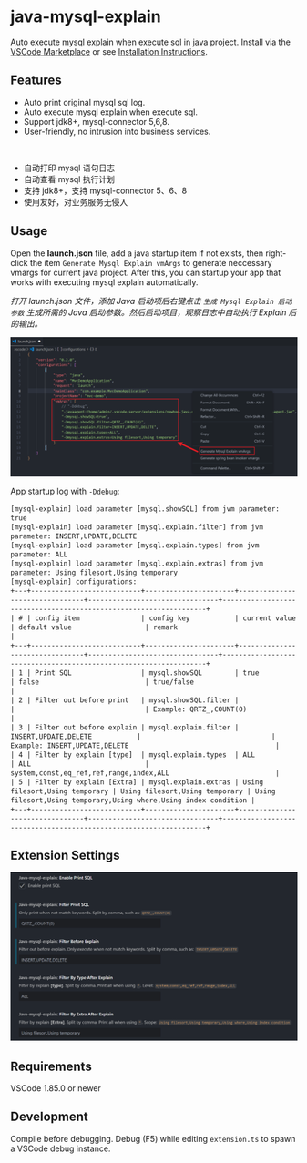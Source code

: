 # java-mysql-explain

Auto execute mysql explain when execute sql in java project. Install via the [VSCode Marketplace](https://marketplace.visualstudio.com/items?itemName=newhoo.java-mysql-explain) or see [Installation Instructions](https://code.visualstudio.com/api/working-with-extensions/publishing-extension#packaging-extensions).

## Features

- Auto print original mysql sql log.
- Auto execute mysql explain when execute sql.
- Support jdk8+, mysql-connector 5,6,8.
- User-friendly, no intrusion into business services.

<br/>

- 自动打印 mysql 语句日志
- 自动查看 mysql 执行计划
- 支持 jdk8+，支持 mysql-connector 5、6、8
- 使用友好，对业务服务无侵入

## Usage

Open the **launch.json** file, add a java startup item if not exists, then right-click the item `Generate Mysql Explain vmArgs` to generate neccessary vmargs for current java project. After this, you can startup your app that works with executing mysql explain automatically.

_打开 launch.json 文件，添加 Java 启动项后右键点击 `生成 Mysql Explain 启动参数` 生成所需的 Java 启动参数。然后启动项目，观察日志中自动执行 Explain 后的输出。_

![](docs/launch.png)

App startup log with `-Ddebug`:

```
[mysql-explain] load parameter [mysql.showSQL] from jvm parameter: true
[mysql-explain] load parameter [mysql.explain.filter] from jvm parameter: INSERT,UPDATE,DELETE
[mysql-explain] load parameter [mysql.explain.types] from jvm parameter: ALL
[mysql-explain] load parameter [mysql.explain.extras] from jvm parameter: Using filesort,Using temporary
[mysql-explain] configurations:
+---+---------------------------+----------------------+--------------------------------+--------------------------------+------------------------------------------------------------------+
| # | config item               | config key           | current value                  | default value                  | remark                                                           |
+---+---------------------------+----------------------+--------------------------------+--------------------------------+------------------------------------------------------------------+
| 1 | Print SQL                 | mysql.showSQL        | true                           | false                          | true/false                                                       |
| 2 | Filter out before print   | mysql.showSQL.filter |                                |                                | Example: QRTZ_,COUNT(0)                                          |
| 3 | Filter out before explain | mysql.explain.filter | INSERT,UPDATE,DELETE           |                                | Example: INSERT,UPDATE,DELETE                                    |
| 4 | Filter by explain [type]  | mysql.explain.types  | ALL                            | ALL                            | system,const,eq_ref,ref,range,index,ALL                          |
| 5 | Filter by explain [Extra] | mysql.explain.extras | Using filesort,Using temporary | Using filesort,Using temporary | Using filesort,Using temporary,Using where,Using index condition |
+---+---------------------------+----------------------+--------------------------------+--------------------------------+------------------------------------------------------------------+
```

## Extension Settings

![Extension settings](docs/settings.png)

## Requirements

VSCode 1.85.0 or newer

## Development

Compile before debugging. Debug (F5) while editing `extension.ts` to spawn a VSCode debug instance.
